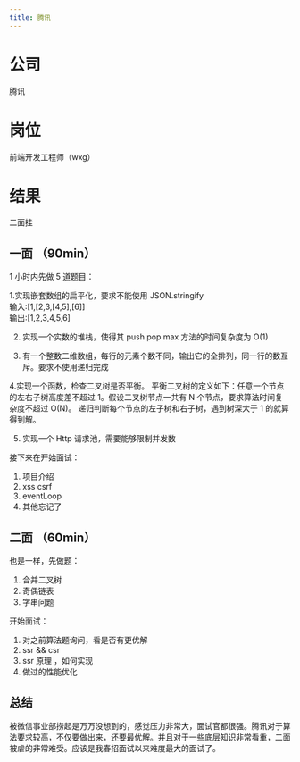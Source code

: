 ```yaml
---
title: 腾讯
---
```


# 公司

腾讯

# 岗位

前端开发工程师（wxg）

# 结果

二面挂

## 一面 （90min）

1 小时内先做 5 道题目：

1.实现嵌套数组的扁平化，要求不能使用 JSON.stringify  
 输入:[1,[2,3,[4,5],[6]]  
 输出:[1,2,3,4,5,6]

2. 实现一个实数的堆栈，使得其 push pop max 方法的时间复杂度为 O(1)

3. 有一个整数二维数组，每行的元素个数不同，输出它的全排列，同一行的数互斥。要求不使用递归完成

4.实现一个函数，检查二叉树是否平衡。
平衡二叉树的定义如下：任意一个节点的左右子树高度差不超过 1。假设二叉树节点一共有 N 个节点，要求算法时间复杂度不超过 O(N)。
递归判断每个节点的左子树和右子树，遇到树深大于 1 的就算得到解。

5. 实现一个 Http 请求池，需要能够限制并发数

接下来在开始面试：

1. 项目介绍
2. xss csrf
3. eventLoop
4. 其他忘记了

## 二面 （60min）

也是一样，先做题：

1. 合并二叉树
2. 奇偶链表
3. 字串问题

开始面试：

1. 对之前算法题询问，看是否有更优解
2. ssr && csr
3. ssr 原理 ，如何实现
4. 做过的性能优化

## 总结

被微信事业部捞起是万万没想到的，感觉压力非常大，面试官都很强。腾讯对于算法要求较高，不仅要做出来，还要最优解。并且对于一些底层知识非常看重，二面被虐的非常难受。应该是我春招面试以来难度最大的面试了。
